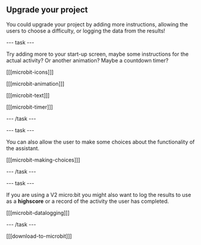 ## Upgrade your project

<div style="display: flex; flex-wrap: wrap">
<div style="flex-basis: 200px; flex-grow: 1; margin-right: 15px;">
You could upgrade your project by adding more instructions, allowing the users to choose a difficulty, or logging the data from the results!
</div>
</div>

--- task ---

Try adding more to your start-up screen, maybe some instructions for the actual activity? Or another animation? Maybe a countdown timer?

[[[microbit-icons]]]

[[[microbit-animation]]]

[[[microbit-text]]]

[[[microbit-timer]]]

--- /task ---

--- task ---

You can also allow the user to make some choices about the functionality of the assistant. 

[[[microbit-making-choices]]]

--- /task ---

--- task ---

If you are using a V2 micro:bit you might also want to log the results to use as a **highscore** or a record of the activity the user has completed.

[[[microbit-datalogging]]]

--- /task ---

[[[download-to-microbit]]]
